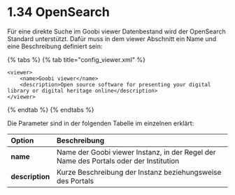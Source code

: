 # 1.34 OpenSearch

Für eine direkte Suche im Goobi viewer Datenbestand wird der OpenSearch Standard unterstützt. Dafür muss in dem viewer Abschnitt ein Name und eine Beschreibung definiert sein:

{% tabs %}
{% tab title="config\_viewer.xml" %}
```markup
<viewer>
    <name>Goobi viewer</name>
    <description>Open source software for presenting your digital library or digital heritage online</description>
</viewer>
```
{% endtab %}
{% endtabs %}

Die Parameter sind in der folgenden Tabelle im einzelnen erklärt:

| Option | Beschreibung |
| :--- | :--- |
| **name** | Name der Goobi viewer Instanz, in der Regel der Name des Portals oder der Institution |
| **description** | Kurze Beschreibung der Instanz beziehungsweise des Portals |



